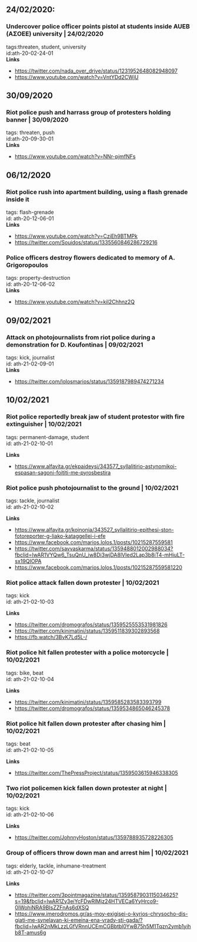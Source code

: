 ## 24/02/2020:

### Undercover police officer points pistol at students inside AUEB (ΑΣΟΕΕ) university |  24/02/2020
tags:threaten, student, university    
id:ath-20-02-24-01  
**Links**  

* https://twitter.com/nada_over_drive/status/1231952648082948097
* https://www.youtube.com/watch?v=VntYDd2CWjU

## 30/09/2020

### Riot police push and harrass group of protesters holding banner | 30/09/2020
  
tags: threaten, push  
id:ath-20-09-30-01  
**Links**  
* https://www.youtube.com/watch?v=NNr-pjmfNFs  

## 06/12/2020
### Riot police rush into apartment building, using a flash grenade inside it
  
tags: flash-grenade  
id: ath-20-12-06-01  
**Links**
* https://www.youtube.com/watch?v=CziEh9BTMPk
* https://twitter.com/Souidos/status/1335560846286729216
  
### Police officers destroy flowers dedicated to memory of A. Grigoropoulos  
tags: property-destruction  
id: ath-20-12-06-02  
**Links**  
* https://www.youtube.com/watch?v=kiI2Chhnz2Q


## 09/02/2021
### Attack on photojournalists from riot police during a demonstration for D. Koufontinas | 09/02/2021 
  
tags: kick, journalist  
id: ath-21-02-09-01  
**Links**  

  
* https://twitter.com/lolosmarios/status/1359187989474271234


## 10/02/2021
### Riot police reportedly break jaw of student protestor with fire extinguisher | 10/02/2021  
tags: permanent-damage, student  
id: ath-21-02-10-01
  
**Links**  
* https://www.alfavita.gr/ekpaideysi/343577_syllalitirio-astynomikoi-espasan-sagoni-foititi-me-pyrosbestira

### Riot police push photojournalist to the ground  | 10/02/2021   
  
tags: tackle, journalist  
id: ath-21-02-10-02
  
**Links**  
* https://www.alfavita.gr/koinonia/343527_syllalitirio-epithesi-ston-fotoreporter-g-liako-kataggellei-i-efe
* https://www.facebook.com/marios.lolos.1/posts/10215287559581
* https://twitter.com/savvaskarma/status/1359488012002988034?fbclid=IwAR1VYQw6_TsuQnU_iw8Di3wjDA8lVIed2Lap3b8iT4-mHiuLT-sx19QIOPA 
* https://www.facebook.com/marios.lolos.1/posts/10215287559581220



### Riot police attack fallen down protester | 10/02/2021 

tags: kick  
id: ath-21-02-10-03  
  
**Links**  
* https://twitter.com/dromografos/status/1359525553531981826
* https://twitter.com/kinimatini/status/1359511839302893568
* https://fb.watch/3BvK7Ld5L-/

### Riot police hit fallen protester with a police motorcycle | 10/02/2021
  
tags: bike, beat  
id: ath-21-02-10-04  
  
**Links**  
* https://twitter.com/kinimatini/status/1359585283583393799
* https://twitter.com/dromografos/status/1359534865046245378  
  
### Riot police hit fallen down protester after chasing him | 10/02/2021   
  
tags: beat  
id: ath-21-02-10-05
  
**Links**  
* https://twitter.com/ThePressProject/status/1359503615946338305

### Two riot policemen kick fallen down protester at night | 10/02/2021 
  
tags: kick  
id: ath-21-02-10-06
  
**Links**  
* https://twitter.com/JohnnyHoston/status/1359788935728226305

### Group of officers throw down man and arrest him | 10/02/2021
  
tags: elderly, tackle, inhumane-treatment  
id: ath-21-02-10-07  
  
**Links**  
* https://twitter.com/3pointmagazine/status/1359587903115034625?s=19&fbclid=IwAR1Zy3eiYcFDwRlMjz24HTVECa6YyHrco9-0IWohiNRA9BIsZZFnAs6dXSQ
* https://www.imerodromos.gr/as-moy-exigisei-o-kyrios-chrysocho-dis-giati-me-synelavan-ki-emeina-ena-vrady-sti-gada/?fbclid=IwAR2nMkLzzLGfVRnnUCEmCGBbtbl0YwB75h5M1Tqzn2ymb1yihb8T-amus6g
 




